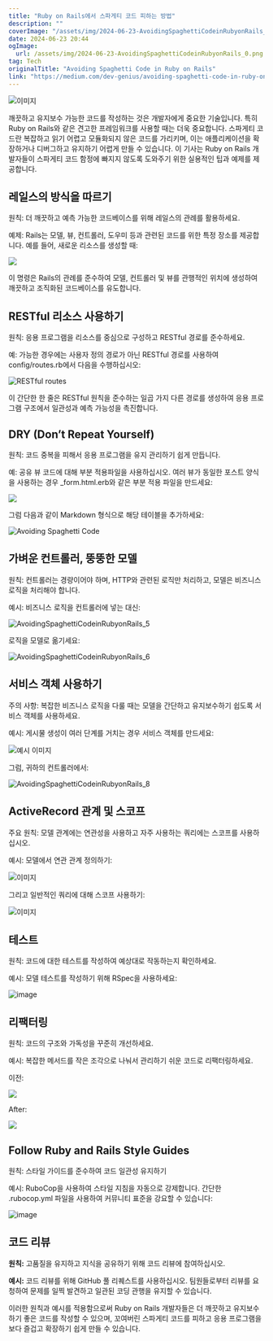 ```yaml
---
title: "Ruby on Rails에서 스파게티 코드 피하는 방법"
description: ""
coverImage: "/assets/img/2024-06-23-AvoidingSpaghettiCodeinRubyonRails_0.png"
date: 2024-06-23 20:44
ogImage:
  url: /assets/img/2024-06-23-AvoidingSpaghettiCodeinRubyonRails_0.png
tag: Tech
originalTitle: "Avoiding Spaghetti Code in Ruby on Rails"
link: "https://medium.com/dev-genius/avoiding-spaghetti-code-in-ruby-on-rails-21838c95c32a"
---
```


![이미지](/assets/img/2024-06-23-AvoidingSpaghettiCodeinRubyonRails_0.png)

깨끗하고 유지보수 가능한 코드를 작성하는 것은 개발자에게 중요한 기술입니다. 특히 Ruby on Rails와 같은 견고한 프레임워크를 사용할 때는 더욱 중요합니다. 스파게티 코드란 복잡하고 읽기 어렵고 모듈화되지 않은 코드를 가리키며, 이는 애플리케이션을 확장하거나 디버그하고 유지하기 어렵게 만들 수 있습니다. 이 기사는 Ruby on Rails 개발자들이 스파게티 코드 함정에 빠지지 않도록 도와주기 위한 실용적인 팁과 예제를 제공합니다.

## 레일스의 방식을 따르기

원칙: 더 깨끗하고 예측 가능한 코드베이스를 위해 레일스의 관례를 활용하세요.

<div class="content-ad"></div>

예제: Rails는 모델, 뷰, 컨트롤러, 도우미 등과 관련된 코드를 위한 특정 장소를 제공합니다. 예를 들어, 새로운 리소스를 생성할 때:

![](/assets/img/2024-06-23-AvoidingSpaghettiCodeinRubyonRails_1.png)

이 명령은 Rails의 관례를 준수하여 모델, 컨트롤러 및 뷰를 관행적인 위치에 생성하여 깨끗하고 조직화된 코드베이스를 유도합니다.

## RESTful 리소스 사용하기

<div class="content-ad"></div>

원칙: 응용 프로그램을 리소스를 중심으로 구성하고 RESTful 경로를 준수하세요.

예: 가능한 경우에는 사용자 정의 경로가 아닌 RESTful 경로를 사용하여 config/routes.rb에서 다음을 수행하십시오:

![RESTful routes](/assets/img/2024-06-23-AvoidingSpaghettiCodeinRubyonRails_2.png)

이 간단한 한 줄은 RESTful 원칙을 준수하는 일곱 가지 다른 경로를 생성하여 응용 프로그램 구조에서 일관성과 예측 가능성을 촉진합니다.

<div class="content-ad"></div>

## DRY (Don’t Repeat Yourself)

원칙: 코드 중복을 피해서 응용 프로그램을 유지 관리하기 쉽게 만듭니다.

예: 공유 뷰 코드에 대해 부분 적용파일을 사용하십시오. 여러 뷰가 동일한 포스트 양식을 사용하는 경우 \_form.html.erb와 같은 부분 적용 파일을 만드세요:

<img src="/assets/img/2024-06-23-AvoidingSpaghettiCodeinRubyonRails_3.png" />

<div class="content-ad"></div>

그럼 다음과 같이 Markdown 형식으로 해당 테이블을 추가하세요:

![Avoiding Spaghetti Code](/assets/img/2024-06-23-AvoidingSpaghettiCodeinRubyonRails_4.png)

## 가벼운 컨트롤러, 뚱뚱한 모델

원칙: 컨트롤러는 경량이어야 하며, HTTP와 관련된 로직만 처리하고, 모델은 비즈니스 로직을 처리해야 합니다.

<div class="content-ad"></div>

예시: 비즈니스 로직을 컨트롤러에 넣는 대신:

![AvoidingSpaghettiCodeinRubyonRails_5](/assets/img/2024-06-23-AvoidingSpaghettiCodeinRubyonRails_5.png)

로직을 모델로 옮기세요:

![AvoidingSpaghettiCodeinRubyonRails_6](/assets/img/2024-06-23-AvoidingSpaghettiCodeinRubyonRails_6.png)

<div class="content-ad"></div>

## 서비스 객체 사용하기

주의 사항: 복잡한 비즈니스 로직을 다룰 때는 모델을 간단하고 유지보수하기 쉽도록 서비스 객체를 사용하세요.

예시: 게시물 생성이 여러 단계를 거치는 경우 서비스 객체를 만드세요:

![예시 이미지](/assets/img/2024-06-23-AvoidingSpaghettiCodeinRubyonRails_7.png)

<div class="content-ad"></div>

그럼, 귀하의 컨트롤러에서:

![AvoidingSpaghettiCodeinRubyonRails_8](/assets/img/2024-06-23-AvoidingSpaghettiCodeinRubyonRails_8.png)

## ActiveRecord 관계 및 스코프

주요 원칙: 모델 관계에는 연관성을 사용하고 자주 사용하는 쿼리에는 스코프를 사용하십시오.

<div class="content-ad"></div>

예시: 모델에서 연관 관계 정의하기:

![이미지](/assets/img/2024-06-23-AvoidingSpaghettiCodeinRubyonRails_9.png)

그리고 일반적인 쿼리에 대해 스코프 사용하기:

![이미지](/assets/img/2024-06-23-AvoidingSpaghettiCodeinRubyonRails_10.png)

<div class="content-ad"></div>

## 테스트

원칙: 코드에 대한 테스트를 작성하여 예상대로 작동하는지 확인하세요.

예시: 모델 테스트를 작성하기 위해 RSpec을 사용하세요:

![image](/assets/img/2024-06-23-AvoidingSpaghettiCodeinRubyonRails_11.png)

<div class="content-ad"></div>

## 리팩터링

원칙: 코드의 구조와 가독성을 꾸준히 개선하세요.

예시: 복잡한 메서드를 작은 조각으로 나눠서 관리하기 쉬운 코드로 리팩터링하세요.

이전:

<div class="content-ad"></div>

<img src="/assets/img/2024-06-23-AvoidingSpaghettiCodeinRubyonRails_12.png" />

After:

<img src="/assets/img/2024-06-23-AvoidingSpaghettiCodeinRubyonRails_13.png" />

## Follow Ruby and Rails Style Guides

<div class="content-ad"></div>

원칙: 스타일 가이드를 준수하여 코드 일관성 유지하기

예시: RuboCop을 사용하여 스타일 지침을 자동으로 강제합니다. 간단한 .rubocop.yml 파일을 사용하여 커뮤니티 표준을 강요할 수 있습니다:

![image](/assets/img/2024-06-23-AvoidingSpaghettiCodeinRubyonRails_14.png)

## 코드 리뷰

<div class="content-ad"></div>

**원칙:** 고품질을 유지하고 지식을 공유하기 위해 코드 리뷰에 참여하십시오.

**예시:** 코드 리뷰를 위해 GitHub 풀 리퀘스트를 사용하십시오. 팀원들로부터 리뷰를 요청하여 문제를 일찍 발견하고 일관된 코딩 관행을 유지할 수 있습니다.

이러한 원칙과 예시를 적용함으로써 Ruby on Rails 개발자들은 더 깨끗하고 유지보수하기 좋은 코드를 작성할 수 있으며, 꼬여버린 스파게티 코드를 피하고 응용 프로그램을 보다 즐겁고 확장하기 쉽게 만들 수 있습니다.
